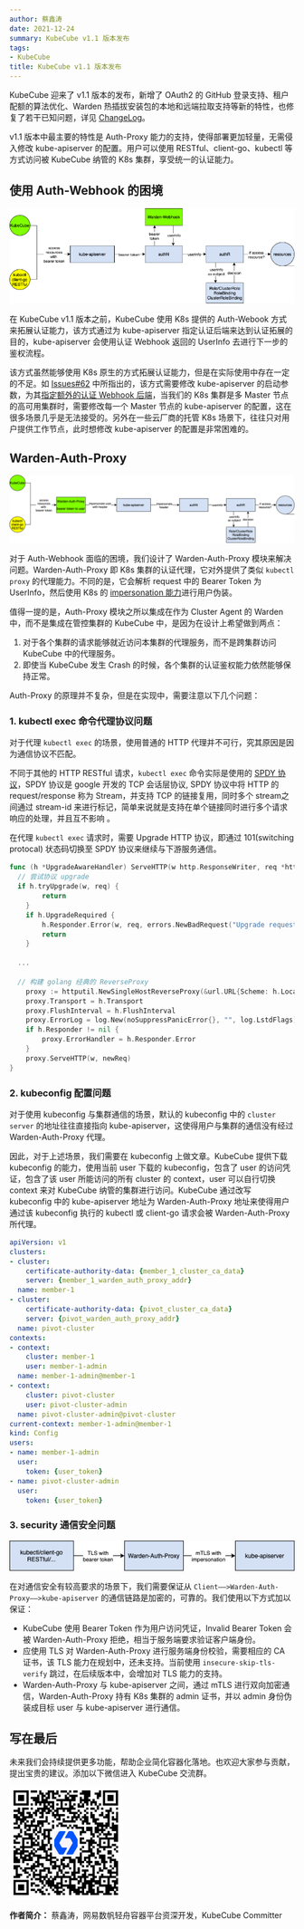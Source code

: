```yaml
---
author: 蔡鑫涛
date: 2021-12-24
summary: KubeCube v1.1 版本发布
tags:
- KubeCube 
title: KubeCube v1.1 版本发布
---
```


KubeCube 迎来了 v1.1 版本的发布，新增了 OAuth2 的 GitHub 登录支持、租户配额的算法优化、Warden 热插拔安装包的本地和远端拉取支持等新的特性，也修复了若干已知问题，详见 [ChangeLog](https://github.com/kubecube-io/KubeCube/blob/release-v1.1/docs/changelog.md)。

v1.1 版本中最主要的特性是 Auth-Proxy 能力的支持，使得部署更加轻量，无需侵入修改 kube-apiserver 的配置。用户可以使用 RESTful、client-go、kubectl 等方式访问被 KubeCube 纳管的 K8s 集群，享受统一的认证能力。

## 使用 Auth-Webhook 的困境

![Auth-Webhook](imgs/auth-webhook.png)

在 KubeCube v1.1 版本之前，KubeCube 使用 K8s 提供的 Auth-Webook 方式来拓展认证能力，该方式通过为 kube-apiserver 指定认证后端来达到认证拓展的目的，kube-apiserver 会使用认证 Webhook 返回的 UserInfo 去进行下一步的鉴权流程。

该方式虽然能够使用 K8s 原生的方式拓展认证能力，但是在实际使用中存在一定的不足。如 [Issues#62](https://github.com/kubecube-io/KubeCube/issues/62) 中所指出的，该方式需要修改 kube-apiserver 的启动参数，为其[指定额外的认证 Webhook 后端](https://kubernetes.io/zh/docs/reference/access-authn-authz/authentication/#webhook-token-authentication)，当我们的 K8s 集群是多 Master 节点的高可用集群时，需要修改每一个 Master 节点的 kube-apiserver 的配置，这在很多场景几乎是无法接受的。另外在一些云厂商的托管 K8s 场景下，往往只对用户提供工作节点，此时想修改 kube-apiserver 的配置是非常困难的。

## Warden-Auth-Proxy

![Auth-Proxy](imgs/auth-proxy.png)

对于 Auth-Webhook 面临的困境，我们设计了 Warden-Auth-Proxy 模块来解决问题。Warden-Auth-Proxy 即 K8s 集群的认证代理，它对外提供了类似 `kubectl proxy` 的代理能力。不同的是，它会解析 request 中的 Bearer Token 为 UserInfo，然后使用 K8s 的 [impersonation 能力](https://kubernetes.io/zh/docs/reference/access-authn-authz/authentication/#user-impersonation)进行用户伪装。

值得一提的是，Auth-Proxy 模块之所以集成在作为 Cluster Agent 的 Warden 中，而不是集成在管控集群的 KubeCube 中，是因为在设计上希望做到两点：

1. 对于各个集群的请求能够就近访问本集群的代理服务，而不是跨集群访问 KubeCube 中的代理服务。
2. 即使当 KubeCube 发生 Crash 的时候，各个集群的认证鉴权能力依然能够保持正常。

Auth-Proxy 的原理并不复杂，但是在实现中，需要注意以下几个问题：

### 1. kubectl exec 命令代理协议问题

对于代理  `kubectl exec` 的场景，使用普通的 HTTP 代理并不可行，究其原因是因为通信协议不匹配。

不同于其他的 HTTP RESTful 请求，`kubectl exec` 命令实际是使用的 [SPDY 协议](https://en.wikipedia.org/wiki/SPDY)，SPDY 协议是 google 开发的 TCP 会话层协议, SPDY 协议中将 HTTP 的 request/response 称为 Stream，并支持 TCP 的链接复用，同时多个 stream之间通过 stream-id 来进行标记，简单来说就是支持在单个链接同时进行多个请求响应的处理，并且互不影响 。

在代理 `kubectl exec` 请求时，需要 Upgrade HTTP 协议，即通过 101(switching protocal) 状态码切换至 SPDY 协议来继续与下游服务通信。

```go
func (h *UpgradeAwareHandler) ServeHTTP(w http.ResponseWriter, req *http.Request) {
  // 尝试协议 upgrade
  if h.tryUpgrade(w, req) {
		return
	}
	if h.UpgradeRequired {
		h.Responder.Error(w, req, errors.NewBadRequest("Upgrade request required"))
		return
	}

  ...

  // 构建 golang 经典的 ReverseProxy
	proxy := httputil.NewSingleHostReverseProxy(&url.URL{Scheme: h.Location.Scheme, Host: h.Location.Host})
	proxy.Transport = h.Transport
	proxy.FlushInterval = h.FlushInterval
	proxy.ErrorLog = log.New(noSuppressPanicError{}, "", log.LstdFlags)
	if h.Responder != nil {
		proxy.ErrorHandler = h.Responder.Error
	}
	proxy.ServeHTTP(w, newReq)
}
```

### 2. kubeconfig 配置问题

对于使用 kubeconfig 与集群通信的场景，默认的 kubeconfig 中的 `cluster server` 的地址往往直接指向 kube-apiserver，这使得用户与集群的通信没有经过 Warden-Auth-Proxy 代理。

因此，对于上述场景，我们需要在 kubeconfig 上做文章。KubeCube 提供下载 kubeconfig  的能力，使用当前 user 下载的 kubeconfig，包含了 user 的访问凭证，包含了该 user 所能访问的所有 cluster  的 context，user 可以自行切换 context 来对 KubeCube 纳管的集群进行访问。KubeCube 通过改写 kubeconfig 中的 kube-apiserver 地址为 Warden-Auth-Proxy 地址来使得用户通过该 kubeconfig 执行的 kubectl 或 client-go 请求会被 Warden-Auth-Proxy 所代理。

```yaml
apiVersion: v1
clusters:
- cluster:
    certificate-authority-data: {member_1_cluster_ca_data}
    server: {member_1_warden_auth_proxy_addr}
  name: member-1
- cluster:
    certificate-authority-data: {pivot_cluster_ca_data}
    server: {pivot_warden_auth_proxy_addr}
  name: pivot-cluster
contexts:
- context:
    cluster: member-1
    user: member-1-admin
  name: member-1-admin@member-1
- context:
    cluster: pivot-cluster
    user: pivot-cluster-admin
  name: pivot-cluster-admin@pivot-cluster
current-context: member-1-admin@member-1
kind: Config
users:
- name: member-1-admin
  user:
    token: {user_token}
- name: pivot-cluster-admin
  user:
    token: {user_token}
```

### 3. security 通信安全问题

![Auth-Proxy-security](imgs/auth-proxy-security.png)

在对通信安全有较高要求的场景下，我们需要保证从 `Client——>Warden-Auth-Proxy——>kube-apiserver` 的通信链路是加密的，可靠的。我们使用以下方式加以保证：

- KubeCube 使用 Bearer Token 作为用户访问凭证，Invalid Bearer Token 会被 Warden-Auth-Proxy 拒绝，相当于服务端要求验证客户端身份。
- 应使用 TLS 对 Warden-Auth-Proxy 进行服务端身份校验，需要相应的 CA 证书，该 TLS 能力在规划中，还未支持。当前使用 `insecure-skip-tls-verify` 跳过，在后续版本中，会增加对 TLS 能力的支持。
- Warden-Auth-Proxy 与 kube-apiserver 之间，通过 mTLS 进行双向加密通信，Warden-Auth-Proxy 持有 K8s 集群的 admin 证书，并以 admin 身份伪装成目标 user 与 kube-apiserver 进行通信。

## 写在最后

未来我们会持续提供更多功能，帮助企业简化容器化落地。也欢迎大家参与贡献，提出宝贵的建议。添加以下微信进入 KubeCube 交流群。

<img src="/imgs/kubecube-wechat.png" alt="kubecube微信" style="height: 200px;" />

**作者简介：** 蔡鑫涛，网易数帆轻舟容器平台资深开发，KubeCube Committer

